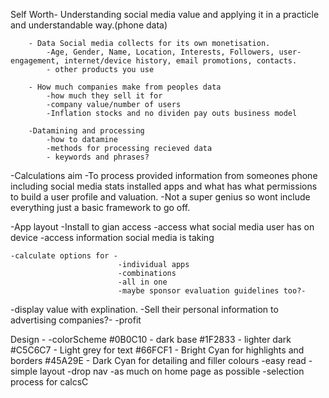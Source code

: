 Self Worth-
	Understanding social media value and applying it in a practicle and understandable way.(phone data)

		- Data Social media collects for its own monetisation.
			-Age, Gender, Name, Location, Interests, Followers, user-engagement, internet/device history, email promotions, contacts.
			- other products you use

		- How much companies make from peoples data
			-how much they sell it for
			-company value/number of users
			-Inflation stocks and no dividen pay outs business model

		-Datamining and processing
			-how to datamine
			-methods for processing recieved data
			- keywords and phrases?

-Calculations aim
	-To process provided information from someones phone including social media stats installed apps and what has what permissions to build a user profile and valuation.
	-Not a super genius so wont include everything just a basic framework to go off.


-App layout
	-Install to gian access
	-access what social media user has on device 
	-access information social media is taking

	-calculate options for -
							-individual apps
							-combinations
							-all in one
							-maybe sponsor evaluation guidelines too?-

-display value with explination.
-Sell their personal information to advertising companies?-
-profit

Design -
	-colorScheme
		#0B0C10 - dark base
		#1F2833 - lighter dark
		#C5C6C7 - Light grey for text
		#66FCF1 - Bright Cyan for highlights and borders
		#45A29E - Dark Cyan for detailing and filler colours
	-easy read
	-simple layout
		-drop nav
		-as much on home page as possible
		-selection process for calcsC